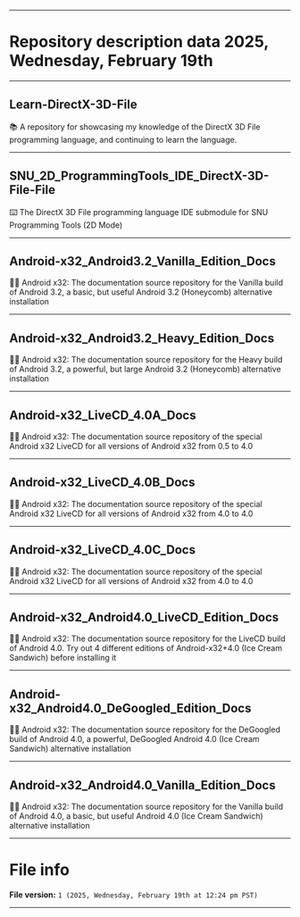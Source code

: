 
***

# Repository description data 2025, Wednesday, February 19th

---

## Learn-DirectX-3D-File

📚️ A repository for showcasing my knowledge of the DirectX 3D File programming language, and continuing to learn the language. 

---

## SNU_2D_ProgrammingTools_IDE_DirectX-3D-File-File

⌨️ The DirectX 3D File programming language IDE submodule for SNU Programming Tools (2D Mode)

---

## Android-x32_Android3.2_Vanilla_Edition_Docs

🤖️📖️ Android x32: The documentation source repository for the Vanilla build of Android 3.2, a basic, but useful Android 3.2 (Honeycomb) alternative installation

---

## Android-x32_Android3.2_Heavy_Edition_Docs

🤖️📖️ Android x32: The documentation source repository for the Heavy build of Android 3.2, a powerful, but large Android 3.2 (Honeycomb) alternative installation

---

## Android-x32_LiveCD_4.0A_Docs

🤖️📖️ Android x32: The documentation source repository of the special Android x32 LiveCD for all versions of Android x32 from 0.5 to 4.0

---

## Android-x32_LiveCD_4.0B_Docs

🤖️📖️ Android x32: The documentation source repository of the special Android x32 LiveCD for all versions of Android x32 from 4.0 to 4.0

---

## Android-x32_LiveCD_4.0C_Docs

🤖️📖️ Android x32: The documentation source repository of the special Android x32 LiveCD for all versions of Android x32 from 4.0 to 4.0

---

## Android-x32_Android4.0_LiveCD_Edition_Docs

🤖️📖️ Android x32: The documentation source repository for the LiveCD build of Android 4.0. Try out 4 different editions of Android-x32+4.0 (Ice Cream Sandwich) before installing it 

---

## Android-x32_Android4.0_DeGoogled_Edition_Docs

🤖️📖️ Android x32: The documentation source repository for the DeGoogled build of Android 4.0, a powerful, DeGoogled Android 4.0 (Ice Cream Sandwich) alternative installation 

---

## Android-x32_Android4.0_Vanilla_Edition_Docs

🤖️📖️ Android x32: The documentation source repository for the Vanilla build of Android 4.0, a basic, but useful Android 4.0 (Ice Cream Sandwich) alternative installation

***

# File info

**File version:** `1 (2025, Wednesday, February 19th at 12:24 pm PST)`

***

